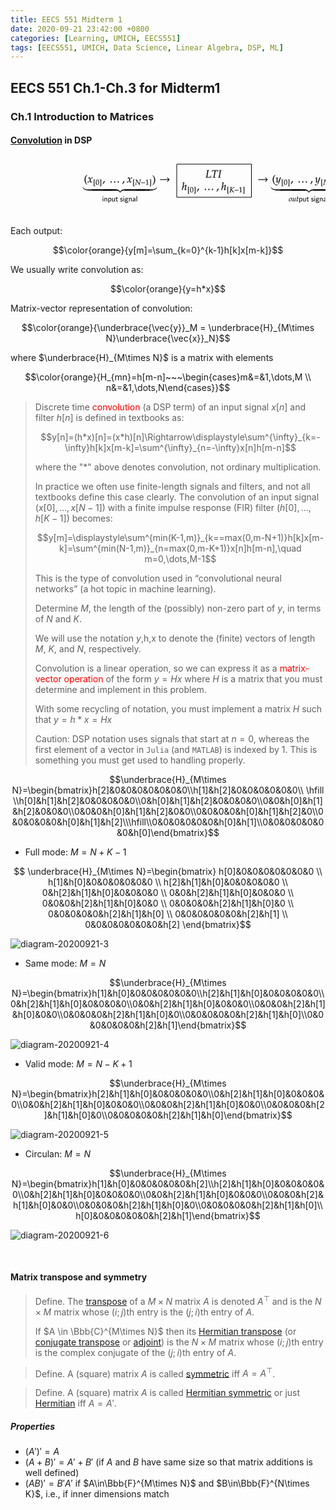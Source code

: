 ```yaml
---
title: EECS 551 Midterm 1
date: 2020-09-21 23:42:00 +0800
categories: [Learning, UMICH, EECS551]
tags: [EECS551, UMICH, Data Science, Linear Algebra, DSP, ML]
---
```

## EECS 551 Ch.1-Ch.3 for Midterm1

### Ch.1 Introduction to Matrices

#### [Convolution](http://en.wikipedia.org/wiki/Convolution) in DSP

<svg xmlns="http://www.w3.org/2000/svg" xmlns:xlink="http://www.w3.org/1999/xlink" width="662" height="95" style="width:662px;height:95.00000762939453px;background:0 0" fill="none">
    <svg xmlns="http://www.w3.org/2000/svg" class="role-diagram-draw-area">
        <g class="shapes-region" stroke="#000">
            <g class="composite-shape">
                <path class="real" d="M266 11h119.5v53H266z"/>
            </g>
        </g>
    </svg>
    <svg xmlns="http://www.w3.org/2000/svg" xmlns:xlink="http://www.w3.org/1999/xlink" width="660" height="93" style="width:660px;height:93.00000762939453px;background:0 0" font-family="Asana-Math,Asana">
        <path d="M120.022 35.902c0-4.42 1.65-6.222 2.635-7.378l-.323-.442c-.969.867-3.774 3.128-3.774 7.82 0 1.82.425 3.536 1.241 5.066.595 1.14 1.14 1.802 2.533 3.111l.323-.357c-.782-.969-2.635-3.043-2.635-7.82zM123.345 40.407c.255.136.527.204.731.204.561 0 1.224-.493 1.751-1.292l1.292-1.989.187 1.173c.221 1.445.612 2.108 1.224 2.108.374 0 .918-.289 1.462-.782l.833-.748-.153-.323c-.612.51-1.037.765-1.309.765-.255 0-.476-.17-.646-.51-.153-.323-.34-.952-.425-1.445l-.306-1.717.595-.833c.799-1.105 1.258-1.496 1.785-1.496.272 0 .476.136.561.391l.238-.068.255-1.445c-.204-.119-.357-.17-.51-.17-.68 0-1.36.612-2.414 2.176l-.629.935-.102-.816c-.204-1.683-.663-2.295-1.666-2.295-.442 0-.816.136-.969.357l-.986 1.411.289.17c.51-.578.85-.816 1.173-.816.561 0 .935.697 1.224 2.363l.187 1.054-.68 1.054c-.731 1.14-1.309 1.683-1.785 1.683-.255 0-.442-.068-.476-.153l-.187-.476-.34.051c0 .595-.136 1.037-.204 1.48z" stroke="#000" stroke-width=".136" fill="#000"/>
        <path d="M133.248 46.31l1.128-.011 1.2.012.072-.072v-.312l-.048-.06h-.456c-.324 0-.588-.072-.732-.192-.108-.108-.144-.276-.144-.672V36.71c0-.396.036-.576.144-.684.144-.12.408-.192.732-.192h.456l.048-.06v-.312l-.072-.072-1.128.036-1.2-.036c-.048.108-.06.24-.06.42 0 .312.048.756.048 1.356v7.464c0 .816-.024 1.152-.096 1.524zM139.339 35.835c-1.86 0-2.808 1.476-2.808 4.38 0 1.404.252 2.616.672 3.204.42.588 1.092.924 1.836.924 1.812 0 2.724-1.56 2.724-4.632 0-2.628-.78-3.876-2.424-3.876zm-.216.42c1.164 0 1.632 1.176 1.632 4.056 0 2.556-.456 3.612-1.56 3.612-1.164 0-1.656-1.212-1.656-4.14 0-2.532.444-3.528 1.584-3.528zM145.114 46.31l.108-.155c-.072-.372-.096-.708-.096-1.524v-7.464c0-.6.048-1.044.048-1.356 0-.18-.012-.312-.06-.42h-2.328l-.072.072v.312l.048.06h.456c.324 0 .588.072.732.192.108.108.144.288.144.684v8.292c0 .396-.036.564-.144.672-.144.12-.408.192-.732.192h-.456l-.048.06v.312l.072.072z" stroke="#000" stroke-width=".096" fill="#000"/>
        <path d="M150.651 38.333c-.459.153-.765.255-1.666.51-.119 1.292-.544 2.397-1.53 4.03l.238.186.697-.323c1.377-1.785 2.023-2.856 2.499-4.165zM166.693 38.452c-.51 0-.97.476-.97.986s.46.986.953.986c.544 0 1.02-.459 1.02-.986 0-.51-.476-.986-1.003-.986zm-5.661 0c-.51 0-.97.476-.97.986s.46.986.953.986c.544 0 1.02-.459 1.02-.986 0-.51-.476-.986-1.003-.986zm11.322 0c-.51 0-.97.476-.97.986s.46.986.953.986c.544 0 1.02-.459 1.02-.986 0-.51-.476-.986-1.003-.986zM182.07 38.333c-.458.153-.764.255-1.665.51-.12 1.292-.544 2.397-1.53 4.03l.238.186.697-.323c1.377-1.785 2.023-2.856 2.499-4.165zM186.39 40.407c.255.136.527.204.73.204.562 0 1.225-.493 1.752-1.292l1.292-1.989.187 1.173c.22 1.445.612 2.108 1.224 2.108.374 0 .918-.289 1.462-.782l.833-.748-.153-.323c-.612.51-1.037.765-1.31.765-.254 0-.475-.17-.645-.51-.153-.323-.34-.952-.425-1.445l-.306-1.717.595-.833c.799-1.105 1.258-1.496 1.785-1.496.272 0 .476.136.56.391l.239-.068.255-1.445c-.204-.119-.357-.17-.51-.17-.68 0-1.36.612-2.414 2.176l-.63.935-.101-.816c-.204-1.683-.663-2.295-1.666-2.295-.442 0-.816.136-.97.357l-.985 1.411.289.17c.51-.578.85-.816 1.173-.816.56 0 .935.697 1.224 2.363l.187 1.054-.68 1.054c-.731 1.14-1.31 1.683-1.785 1.683-.255 0-.442-.068-.476-.153l-.187-.476-.34.051c0 .595-.136 1.037-.204 1.48z" stroke="#000" stroke-width=".136" fill="#000"/>
        <g>
            <path d="M196.293 46.31l1.128-.011 1.2.012.072-.072v-.312l-.048-.06h-.456c-.324 0-.588-.072-.732-.192-.108-.108-.144-.276-.144-.672V36.71c0-.396.036-.576.144-.684.144-.12.408-.192.732-.192h.456l.048-.06v-.312l-.072-.072-1.128.036-1.2-.036c-.048.108-.06.24-.06.42 0 .312.048.756.048 1.356v7.464c0 .816-.024 1.152-.096 1.524zM206.212 42.867l-4.14-7.068h-1.944l-.06.336.42.024c.54.024.948.564.96.672l-1.116 6.048c-.144.744-.216.84-.648.888l-.372.036-.06.336 1.332-.036c.144 0 .156 0 1.32.036l.06-.336-.504-.036c-.48-.036-.588-.132-.588-.528 0-.096.012-.228.036-.36l.96-5.568 4.056 6.924h.6l1.128-6.636c.252-1.356.276-1.404.72-1.44l.444-.024.036-.324-2.556-.012-.06.336.564.024c.312.012.432.096.432.288 0 .084-.996 6.264-1.02 6.42zm9-1.68v-.672h-6.048v.672zm5.616 2.952v-.36l-.624-.036c-.66-.036-.78-.168-.78-.792v-7.248l-2.892 1.224.084.6 1.8-.792v6.216c0 .624-.132.756-.78.792l-.672.036v.36c1.848-.036 1.848-.036 1.98-.036.372 0 1.692.036 1.884.036zM224.748 46.31l.108-.155c-.072-.372-.096-.708-.096-1.524v-7.464c0-.6.048-1.044.048-1.356 0-.18-.012-.312-.06-.42h-2.328l-.072.072v.312l.048.06h.456c.324 0 .588.072.732.192.108.108.144.288.144.684v8.292c0 .396-.036.564-.144.672-.144.12-.408.192-.732.192h-.456l-.048.06v.312l.072.072z" stroke="#000" stroke-width=".096" fill="#000"/>
        </g>
        <g>
            <path d="M227.684 28.654l-.323.442c.935 1.088 2.635 2.958 2.635 7.378 0 4.692-1.768 6.749-2.635 7.82l.323.357c.901-.85 3.774-3.264 3.774-8.16 0-4.71-2.805-6.97-3.774-7.837z" stroke="#000" stroke-width=".136" fill="#000"/>
        </g>
        <g>
            <path d="M148.514 62.38h-1.068v1.068h1.068zm-.084 2.832h-.9v5.328h.9zm6.192 1.752c0-.792-.18-1.884-1.644-1.884-1.08 0-1.668.816-1.74.912v-.852h-.864v5.4h.936V67.6c0-.792.3-1.788 1.212-1.788 1.152 0 1.164.852 1.164 1.236v3.492h.936zm2.88 3.024c.372.348.9.684 1.62.684 1.164 0 2.22-1.176 2.22-2.808 0-1.44-.756-2.784-1.908-2.784-.72 0-1.416.252-1.968.72v-.588h-.9v7.656h.936zm0-3.444c.288-.42.756-.696 1.272-.696.912 0 1.632.912 1.632 2.016 0 1.236-.852 2.076-1.752 2.076-.468 0-.792-.24-1.032-.564-.12-.18-.12-.204-.12-.42zm9.48-1.332h-.936v3.48c0 .9-.672 1.32-1.44 1.32-.852 0-.936-.312-.936-.828v-3.972h-.936v4.02c0 .864.276 1.44 1.272 1.44.636 0 1.488-.192 2.076-.708v.576h.9zm3.06.696h1.692v-.696h-1.692v-1.524h-.828v1.524h-1.044v.696h1.008v3.204c0 .72.168 1.56.996 1.56.84 0 1.452-.3 1.752-.456l-.192-.708a1.736 1.736 0 01-1.08.396c-.444 0-.612-.36-.612-.996zm9.528 3.096c0-.66-.444-1.068-.468-1.104-.468-.42-.792-.492-1.392-.6-.66-.132-1.212-.252-1.212-.84 0-.744.864-.744 1.02-.744.384 0 1.02.048 1.704.456l.144-.78a3.798 3.798 0 00-1.728-.384c-.3 0-1.992 0-1.992 1.572 0 .588.348.972.648 1.2.372.264.636.312 1.296.444.432.084 1.128.228 1.128.864 0 .828-.948.828-1.128.828a3.316 3.316 0 01-1.86-.588l-.144.816c.384.192 1.044.528 2.016.528 1.656 0 1.968-1.032 1.968-1.668zm2.22-6.624h-1.068v1.068h1.068zm-.084 2.832h-.9v5.328h.9zm5.196.636c.264 0 .6-.048.888-.048.216 0 .684.036.708.036l-.132-.756a4.93 4.93 0 00-1.896.384 1.847 1.847 0 00-1.14-.384c-1.032 0-1.908.864-1.908 1.956 0 .444.156.876.396 1.188-.348.492-.348.96-.348 1.02 0 .312.108.66.312.912-.624.372-.768.924-.768 1.236 0 .9 1.188 1.62 2.652 1.62 1.476 0 2.664-.708 2.664-1.632 0-1.668-2.004-1.668-2.472-1.668h-1.056c-.156 0-.696 0-.696-.636 0-.132.048-.324.132-.432.252.18.648.348 1.092.348 1.08 0 1.92-.888 1.92-1.956a2.1 2.1 0 00-.396-1.2zm-1.572 2.46c-.444 0-1.068-.276-1.068-1.272s.624-1.272 1.068-1.272c.516 0 1.08.336 1.08 1.272 0 .936-.564 1.272-1.08 1.272zm.54 2.268c.264 0 1.62 0 1.62.828 0 .528-.828.924-1.812.924-.972 0-1.824-.372-1.824-.936 0-.036 0-.816.936-.816zm8.016-3.612c0-.792-.18-1.884-1.644-1.884-1.08 0-1.668.816-1.74.912v-.852h-.864v5.4h.936V67.6c0-.792.3-1.788 1.212-1.788 1.152 0 1.164.852 1.164 1.236v3.492h.936zm5.748.108c0-1.224-.876-2.064-1.98-2.064-.78 0-1.32.192-1.884.516l.072.792c.624-.444 1.224-.6 1.812-.6.564 0 1.044.48 1.044 1.368v.516c-1.8.024-3.324.528-3.324 1.584 0 .516.324 1.488 1.368 1.488.168 0 1.296-.024 1.992-.564v.432h.9zm-.936 1.884c0 .228 0 .528-.408.756-.348.216-.804.228-.936.228-.576 0-1.116-.276-1.116-.78 0-.84 1.944-.924 2.46-.948zm3.768-6.744h-.9v8.328h.9z" stroke="#000" stroke-width=".096" fill="#000"/>
        </g>
        <svg xmlns="http://www.w3.org/2000/svg" x="115.004" y="46.388" height="12.152" width="13.089">
            <defs>
                <clipPath id="a">
                    <path d="M-.5-.5h13.589v12.652H-.5z"/>
                </clipPath>
            </defs>
            <g clip-path="url(#a)">
                <svg xmlns="http://www.w3.org/2000/svg" height="12.152" width="13.089">
                    <defs>
                        <clipPath id="b">
                            <path d="M-.5-.5h13.589v12.652H-.5z"/>
                        </clipPath>
                    </defs>
                    <g clip-path="url(#b)">
                        <path d="M.505 1.533c.15 0 .374.337.505.524 2.188 2.955 7.068 3.086 10.696 3.086h2.113v1.776h-.99c-6.733 0-10.454-1.365-12.23-4.694C.56 2.15.41 1.833.41 1.665c0-.076.038-.132.094-.132z" stroke="#000" stroke-width=".1496" fill="#000"/>
                    </g>
                </svg>
            </g>
        </svg>
        <svg xmlns="http://www.w3.org/2000/svg" x="128.094" y="46.388" height="12.152" width="41.304">
            <defs>
                <clipPath id="c">
                    <path d="M-.5-.5h41.804v12.652H-.5z"/>
                </clipPath>
            </defs>
            <g clip-path="url(#c)">
                <svg xmlns="http://www.w3.org/2000/svg" height="22.286" width="74.821">
                    <defs>
                        <clipPath id="d">
                            <path d="M-.5-.5h75.321v22.786H-.5z"/>
                        </clipPath>
                    </defs>
                    <g clip-path="url(#d)">
                        <path d="M-16.4 5.143h51.5v1.776h-51.5z" stroke="#000" stroke-width=".1496" fill="#000"/>
                    </g>
                </svg>
                <svg xmlns="http://www.w3.org/2000/svg" height="22.286" width="74.821">
                    <defs>
                        <clipPath id="e">
                            <path d="M-.5-.5h75.321v22.786H-.5z"/>
                        </clipPath>
                    </defs>
                    <g clip-path="url(#e)">
                        <path d="M2.305 5.143h51.5v1.776h-51.5z" stroke="#000" stroke-width=".1496" fill="#000"/>
                    </g>
                </svg>
                <svg xmlns="http://www.w3.org/2000/svg" height="22.286" width="74.821">
                    <defs>
                        <clipPath id="f">
                            <path d="M-.5-.5h75.321v22.786H-.5z"/>
                        </clipPath>
                    </defs>
                    <g clip-path="url(#f)">
                        <path d="M21.01 5.143h51.5v1.776h-51.5z" stroke="#000" stroke-width=".1496" fill="#000"/>
                    </g>
                </svg>
                <svg xmlns="http://www.w3.org/2000/svg" height="22.286" width="74.821">
                    <defs>
                        <clipPath id="g">
                            <path d="M-.5-.5h75.321v22.786H-.5z"/>
                        </clipPath>
                    </defs>
                    <g clip-path="url(#g)">
                        <path d="M39.716 5.143h51.5v1.776h-51.5z" stroke="#000" stroke-width=".1496" fill="#000"/>
                    </g>
                </svg>
            </g>
        </svg>
        <svg xmlns="http://www.w3.org/2000/svg" x="169.397" y="46.388" height="12.152" width="11.214">
            <defs>
                <clipPath id="h">
                    <path d="M-.5-.5h11.714v12.652H-.5z"/>
                </clipPath>
            </defs>
            <g clip-path="url(#h)">
                <svg xmlns="http://www.w3.org/2000/svg" height="12.152" width="11.214">
                    <defs>
                        <clipPath id="i">
                            <path d="M-.5-.5h11.714v12.652H-.5z"/>
                        </clipPath>
                    </defs>
                    <g clip-path="url(#i)">
                        <path d="M-1.01 5.143h.973c1.757 0 4.768.654 6.096 3.814 1.365-3.16 4.357-3.815 6.096-3.815h.991V6.92h-.991c-4.88 0-6.115 3.572-6.115 3.59h-.037c0-.018-1.141-3.59-6.04-3.59h-.973z" stroke="#000" stroke-width=".1496" fill="#000"/>
                    </g>
                </svg>
            </g>
        </svg>
        <svg xmlns="http://www.w3.org/2000/svg" x="180.612" y="46.388" height="12.152" width="41.304">
            <defs>
                <clipPath id="j">
                    <path d="M-.5-.5h41.804v12.652H-.5z"/>
                </clipPath>
            </defs>
            <g clip-path="url(#j)">
                <svg xmlns="http://www.w3.org/2000/svg" height="22.286" width="74.821">
                    <defs>
                        <clipPath id="k">
                            <path d="M-.5-.5h75.321v22.786H-.5z"/>
                        </clipPath>
                    </defs>
                    <g clip-path="url(#k)">
                        <path d="M-16.4 5.143h51.5v1.776h-51.5z" stroke="#000" stroke-width=".1496" fill="#000"/>
                    </g>
                </svg>
                <svg xmlns="http://www.w3.org/2000/svg" height="22.286" width="74.821">
                    <defs>
                        <clipPath id="l">
                            <path d="M-.5-.5h75.321v22.786H-.5z"/>
                        </clipPath>
                    </defs>
                    <g clip-path="url(#l)">
                        <path d="M2.305 5.143h51.5v1.776h-51.5z" stroke="#000" stroke-width=".1496" fill="#000"/>
                    </g>
                </svg>
                <svg xmlns="http://www.w3.org/2000/svg" height="22.286" width="74.821">
                    <defs>
                        <clipPath id="m">
                            <path d="M-.5-.5h75.321v22.786H-.5z"/>
                        </clipPath>
                    </defs>
                    <g clip-path="url(#m)">
                        <path d="M21.01 5.143h51.5v1.776h-51.5z" stroke="#000" stroke-width=".1496" fill="#000"/>
                    </g>
                </svg>
                <svg xmlns="http://www.w3.org/2000/svg" height="22.286" width="74.821">
                    <defs>
                        <clipPath id="n">
                            <path d="M-.5-.5h75.321v22.786H-.5z"/>
                        </clipPath>
                    </defs>
                    <g clip-path="url(#n)">
                        <path d="M39.716 5.143h51.5v1.776h-51.5z" stroke="#000" stroke-width=".1496" fill="#000"/>
                    </g>
                </svg>
            </g>
        </svg>
        <svg xmlns="http://www.w3.org/2000/svg" x="221.915" y="46.388" height="12.152" width="13.089">
            <defs>
                <clipPath id="o">
                    <path d="M-.5-.5h13.589v12.652H-.5z"/>
                </clipPath>
            </defs>
            <g clip-path="url(#o)">
                <svg xmlns="http://www.w3.org/2000/svg" height="12.152" width="13.089">
                    <defs>
                        <clipPath id="p">
                            <path d="M-.5-.5h13.589v12.652H-.5z"/>
                        </clipPath>
                    </defs>
                    <g clip-path="url(#p)">
                        <path d="M12.753 1.533c.056 0 .094.057.094.131 0 .169-.15.487-.206.561C10.883 5.554 7.162 6.92.431 6.92h-.992V5.143h2.113c3.61 0 8.49-.131 10.678-3.086.13-.187.355-.524.523-.524z" stroke="#000" stroke-width=".1496" fill="#000"/>
                    </g>
                </svg>
            </g>
        </svg>
        <g>
            <path d="M254.54 35.8l-3.503-3.638-.544.578 2.125 2.584h-13.107v1.003h13.107l-2.125 2.584.544.578z" stroke="#000" stroke-width=".136" fill="#000"/>
        </g>
        <g>
            <path d="M318.03 21.14l.051-.475-1.938.05c-.272 0-.578 0-1.309-.016l-1.088-.034-.051.476.799.034c.408.017.595.153.595.459l-1.615 9.86c-.068.306-.272.425-1.02.544l-.085.442.697-.017a89.415 89.415 0 011.921-.034l5.049.017.561-.017c-.017-.425.17-1.751.391-2.805h-.527l-.289 1.054c-.153.544-.306.833-.459.918-.221.085-1.309.17-2.448.17-.833 0-1.292-.017-2.414-.12.051-.305 1.598-9.502 1.598-9.638.119-.646.238-.765.867-.816zm10.132.307h1.241c1.326 0 1.938.085 1.989.289.051.136.085.459.068.629l-.068 1.088h.476l.459-2.788-1.547.017c-1.496.017-2.652.034-3.247.034-.629 0-1.717-.017-3.179-.034l-1.615-.017-.306 2.788h.493l.255-1.02c.085-.374.204-.646.306-.765.102-.12.748-.221 1.377-.221h1.904l-1.462 8.857c-.272 1.547-.306 1.598-.986 1.649l-.867.05-.068.477.969-.017c.68-.017 1.173-.034 1.445-.034.323 0 .85.017 1.513.034l.748.017.051-.476-1.003-.051c-.442-.017-.612-.153-.612-.51 0-.153.017-.272.068-.595zm5.491-.306l.799.034c.408.017.595.153.595.442 0 .119-.102 1.02-.153 1.309l-1.224 7.378c-.255 1.513-.306 1.598-.986 1.649l-.612.05-.051.477h.544l1.598-.051 1.598.05h.544l.051-.475-.884-.051c-.442-.034-.612-.153-.612-.493 0-.102.017-.29.034-.357l1.513-9.095c.119-.663.204-.748.867-.816l.595-.051.051-.476-1.802.05c-.289 0-.595 0-1.326-.016l-1.088-.034zM278.012 40.155l-.204-.187c-.765.374-1.462.612-2.72.714l-.068.357h.816c.306 0 .578.05.578.39 0 .103 0 .256-.034.426l-.714 3.978c-.34 1.972-1.054 5.236-1.496 6.562l.119.187 1.173-.272c.136-.97.374-2.67 1.054-3.893.765-1.377 2.516-3.026 3.23-3.026.187 0 .374.119.374.357 0 .306-.085.867-.255 1.53l-.867 3.332c-.102.374-.221.884-.221 1.292 0 .425.17.68.527.68.544 0 1.7-.85 2.703-1.598l-.17-.306-.442.289c-.391.255-.833.51-1.037.51-.119 0-.221-.153-.221-.34 0-.204.051-.425.119-.68l1.088-4.352c.102-.442.187-.867.187-1.275 0-.29-.102-.595-.544-.595-.595 0-1.904.765-3.06 1.836-.561.527-1.003 1.122-1.479 1.717l-.068-.034z" stroke="#000" stroke-width=".136" fill="#000"/>
            <path d="M284.056 58.315l1.128-.012 1.2.012.072-.072v-.312l-.048-.06h-.456c-.324 0-.588-.072-.732-.192-.108-.108-.144-.276-.144-.672v-8.292c0-.396.036-.576.144-.684.144-.12.408-.192.732-.192h.456l.048-.06v-.312l-.072-.072-1.128.036-1.2-.036c-.048.108-.06.24-.06.42 0 .312.048.756.048 1.356v7.464c0 .816-.024 1.152-.096 1.524zM290.147 47.84c-1.86 0-2.808 1.475-2.808 4.38 0 1.403.252 2.615.672 3.203.42.588 1.092.924 1.836.924 1.812 0 2.724-1.56 2.724-4.632 0-2.628-.78-3.876-2.424-3.876zm-.216.42c1.164 0 1.632 1.175 1.632 4.055 0 2.556-.456 3.612-1.56 3.612-1.164 0-1.656-1.212-1.656-4.14 0-2.532.444-3.528 1.584-3.528zM295.922 58.315l.108-.156c-.072-.372-.096-.708-.096-1.524v-7.464c0-.6.048-1.044.048-1.356 0-.18-.012-.312-.06-.42h-2.328l-.072.072v.312l.048.06h.456c.324 0 .588.072.732.192.108.108.144.288.144.684v8.292c0 .396-.036.564-.144.672-.144.12-.408.192-.732.192h-.456l-.048.06v.312l.072.072z" stroke="#000" stroke-width=".096" fill="#000"/>
            <path d="M301.46 50.338c-.46.153-.766.255-1.667.51-.119 1.292-.544 2.397-1.53 4.029l.238.187.697-.323c1.377-1.785 2.023-2.856 2.5-4.165zM317.5 50.457c-.51 0-.968.476-.968.986s.459.986.952.986c.544 0 1.02-.46 1.02-.986 0-.51-.476-.986-1.003-.986zm-5.66 0c-.51 0-.97.476-.97.986s.46.986.953.986c.544 0 1.02-.46 1.02-.986 0-.51-.476-.986-1.003-.986zm11.322 0c-.51 0-.97.476-.97.986s.46.986.953.986c.544 0 1.02-.46 1.02-.986 0-.51-.476-.986-1.003-.986zM332.879 50.338c-.46.153-.765.255-1.666.51-.12 1.292-.544 2.397-1.53 4.029l.238.187.697-.323c1.377-1.785 2.023-2.856 2.499-4.165z" stroke="#000" stroke-width=".136" fill="#000"/>
            <g>
                <path d="M341.057 40.155l-.204-.187c-.765.374-1.462.612-2.72.714l-.068.357h.816c.306 0 .578.05.578.39 0 .103 0 .256-.034.426l-.714 3.978c-.34 1.972-1.054 5.236-1.496 6.562l.119.187 1.173-.272c.136-.97.374-2.67 1.054-3.893.765-1.377 2.516-3.026 3.23-3.026.187 0 .374.119.374.357 0 .306-.085.867-.255 1.53l-.867 3.332c-.102.374-.221.884-.221 1.292 0 .425.17.68.527.68.544 0 1.7-.85 2.703-1.598l-.17-.306-.442.289c-.391.255-.833.51-1.037.51-.12 0-.221-.153-.221-.34 0-.204.05-.425.119-.68l1.088-4.352c.102-.442.187-.867.187-1.275 0-.29-.102-.595-.544-.595-.595 0-1.904.765-3.06 1.836-.561.527-1.003 1.122-1.48 1.717l-.067-.034z" stroke="#000" stroke-width=".136" fill="#000"/>
            </g>
            <g>
                <path d="M347.1 58.315l1.129-.012 1.2.012.072-.072v-.312l-.048-.06h-.456c-.324 0-.588-.072-.732-.192-.108-.108-.144-.276-.144-.672v-8.292c0-.396.036-.576.144-.684.144-.12.408-.192.732-.192h.456l.048-.06v-.312l-.072-.072-1.128.036-1.2-.036c-.048.108-.06.24-.06.42 0 .312.048.756.048 1.356v7.464c0 .816-.024 1.152-.096 1.524zM354.488 48.14l.036-.337h-.288l-1.08.036c-.192 0-.408 0-.924-.012l-.768-.024-.036.336.564.024c.288.012.42.108.42.324 0 .168-.036.516-.108.912l-.876 5.208c-.204 1.104-.216 1.116-.696 1.164l-.492.036-.048.336.504-.012c.576-.012.852-.024 1.08-.024l1.164.036h.312l.036-.336-.588-.036c-.324-.024-.432-.108-.432-.348 0-.072.012-.204.024-.252l.516-3.144c1.8 2.052 2.076 2.4 3.336 4.116l.828-.036c.432.012.504.024.816.036v-.36h-.24c-.276 0-.516-.144-.768-.456l-2.952-3.624 3.504-3.276c.192-.18.444-.3.648-.3h.252v-.324l-.276.012c-.252.012-.444.024-.54.024-.12 0-.312-.012-.564-.024l-.24-.012v.348c0 .096-.12.252-.456.588-.528.54-2.556 2.532-3.324 3.132l.54-3.12c.084-.456.168-.54.612-.576zm10.2 5.051v-.672h-6.048v.672zm5.616 2.952v-.36l-.624-.036c-.66-.036-.78-.168-.78-.792v-7.248l-2.892 1.224.084.6 1.8-.792v6.216c0 .624-.132.756-.78.792l-.672.036v.36c1.848-.036 1.848-.036 1.98-.036.372 0 1.692.036 1.884.036zM374.217 58.315l.108-.156c-.072-.372-.096-.708-.096-1.524v-7.464c0-.6.048-1.044.048-1.356 0-.18-.012-.312-.06-.42h-2.328l-.072.072v.312l.048.06h.456c.324 0 .588.072.732.192.108.108.144.288.144.684v8.292c0 .396-.036.564-.144.672-.144.12-.408.192-.732.192h-.456l-.048.06v.312l.072.072z" stroke="#000" stroke-width=".096" fill="#000"/>
            </g>
        </g>
        <g>
            <path d="M411.521 35.8l-3.502-3.638-.544.578 2.125 2.584h-13.107v1.003H409.6l-2.125 2.584.544.578zM421.031 35.902c0-4.42 1.65-6.222 2.635-7.378l-.323-.442c-.969.867-3.774 3.128-3.774 7.82 0 1.82.425 3.536 1.241 5.066.595 1.14 1.14 1.802 2.533 3.111l.323-.357c-.782-.969-2.635-3.043-2.635-7.82zM424.082 43.484c-.017.12-.017.221-.017.306 0 .731.629 1.326 1.394 1.326 1.802 0 3.672-2.108 4.675-5.253l2.397-7.48-.187-.153c-.493.187-.884.29-1.258.323l-.595 2.244c-.204.8-.8 2.04-1.36 2.873-.595.867-1.428 1.615-1.802 1.615-.204 0-.357-.39-.34-.816l.272-3.519c.034-.527.068-1.173.068-1.649 0-.765-.12-1.07-.408-1.07-.221 0-.46.118-1.275.68l-1.394.951.187.306.85-.51c.085-.05.272-.204.425-.204.238 0 .374.323.374.884 0 .017 0 .12-.017.255l-.29 4.131-.016.68c0 .714.306 1.207.73 1.207.63 0 2.058-1.445 3.333-3.366l-.833 2.907c-.867 3.01-1.717 4.25-2.907 4.25a1.038 1.038 0 01-1.054-1.054c0-.085.017-.22.034-.374l-.17-.068z" stroke="#000" stroke-width=".136" fill="#000"/>
            <path d="M434.257 46.31l1.128-.011 1.2.012.072-.072v-.312l-.048-.06h-.456c-.324 0-.588-.072-.732-.192-.108-.108-.144-.276-.144-.672V36.71c0-.396.036-.576.144-.684.144-.12.408-.192.732-.192h.456l.048-.06v-.312l-.072-.072-1.128.036-1.2-.036c-.048.108-.06.24-.06.42 0 .312.048.756.048 1.356v7.464c0 .816-.024 1.152-.096 1.524zM440.348 35.835c-1.86 0-2.808 1.476-2.808 4.38 0 1.404.252 2.616.672 3.204.42.588 1.092.924 1.836.924 1.812 0 2.724-1.56 2.724-4.632 0-2.628-.78-3.876-2.424-3.876zm-.216.42c1.164 0 1.632 1.176 1.632 4.056 0 2.556-.456 3.612-1.56 3.612-1.164 0-1.656-1.212-1.656-4.14 0-2.532.444-3.528 1.584-3.528zM446.123 46.31l.108-.155c-.072-.372-.096-.708-.096-1.524v-7.464c0-.6.048-1.044.048-1.356 0-.18-.012-.312-.06-.42h-2.328l-.072.072v.312l.048.06h.456c.324 0 .588.072.732.192.108.108.144.288.144.684v8.292c0 .396-.036.564-.144.672-.144.12-.408.192-.732.192h-.456l-.048.06v.312l.072.072z" stroke="#000" stroke-width=".096" fill="#000"/>
            <path d="M451.66 38.333c-.459.153-.765.255-1.666.51-.119 1.292-.544 2.397-1.53 4.03l.238.186.697-.323c1.377-1.785 2.023-2.856 2.499-4.165zM467.702 38.452c-.51 0-.97.476-.97.986s.46.986.953.986c.544 0 1.02-.459 1.02-.986 0-.51-.476-.986-1.003-.986zm-5.661 0c-.51 0-.97.476-.97.986s.46.986.953.986c.544 0 1.02-.459 1.02-.986 0-.51-.476-.986-1.003-.986zm11.322 0c-.51 0-.97.476-.97.986s.46.986.953.986c.544 0 1.02-.459 1.02-.986 0-.51-.476-.986-1.003-.986zM483.08 38.333c-.46.153-.765.255-1.666.51-.12 1.292-.544 2.397-1.53 4.03l.238.186.697-.323c1.377-1.785 2.023-2.856 2.499-4.165zM487.127 43.484c-.017.12-.017.221-.017.306 0 .731.629 1.326 1.394 1.326 1.802 0 3.672-2.108 4.675-5.253l2.397-7.48-.187-.153c-.493.187-.884.29-1.258.323l-.595 2.244c-.204.8-.8 2.04-1.36 2.873-.595.867-1.428 1.615-1.802 1.615-.204 0-.357-.39-.34-.816l.272-3.519c.034-.527.068-1.173.068-1.649 0-.765-.12-1.07-.408-1.07-.221 0-.46.118-1.275.68l-1.394.951.187.306.85-.51c.085-.05.272-.204.425-.204.238 0 .374.323.374.884 0 .017 0 .12-.017.255l-.29 4.131-.016.68c0 .714.306 1.207.73 1.207.63 0 2.058-1.445 3.333-3.366l-.833 2.907c-.867 3.01-1.717 4.25-2.907 4.25a1.038 1.038 0 01-1.054-1.054c0-.085.017-.22.034-.374l-.17-.068z" stroke="#000" stroke-width=".136" fill="#000"/>
            <g>
                <path d="M497.302 46.31l1.128-.011 1.2.012.072-.072v-.312l-.048-.06h-.456c-.324 0-.588-.072-.732-.192-.108-.108-.144-.276-.144-.672V36.71c0-.396.036-.576.144-.684.144-.12.408-.192.732-.192h.456l.048-.06v-.312l-.072-.072-1.128.036-1.2-.036c-.048.108-.06.24-.06.42 0 .312.048.756.048 1.356v7.464c0 .816-.024 1.152-.096 1.524zM511.48 36.135l.157-.372c-.336-.048-2.1-.072-2.124.036l-1.02 1.872-2.952 5.064-1.8-6.936c-.276.072-1.752.024-2.004 0l-.036.336.312.024c.624.048.84.168.84.48 0 .072-1.752 6.264-1.776 6.348-.192.624-.372.78-1.032.84l-.036.312.468-.012c.408-.012.708-.024.876-.024.168 0 .48.012.9.024l.42.012.036-.336-.456-.036c-.384-.024-.588-.144-.588-.324 0-.12.024-.276.084-.492l1.488-5.568 1.788 6.936h.276l.684-1.248 2.868-4.968.624-1.044-.444 6.24c-.048.336-.192.42-.804.468l-.372.036-.036.336.564-.012c.504-.012.864-.024 1.044-.024.192 0 .552.012 1.044.024l.552.012.036-.336-.444-.036c-.432-.036-.648-.168-.648-.42l.012-.444.492-6.372c.024-.228.204-.348.552-.372zm6.853 5.052v-.672h-6.048v.672zm5.616 2.952v-.36l-.624-.036c-.66-.036-.78-.168-.78-.792v-7.248l-2.892 1.224.084.6 1.8-.792v6.216c0 .624-.132.756-.78.792l-.672.036v.36c1.848-.036 1.848-.036 1.98-.036.372 0 1.692.036 1.884.036zM527.864 46.31l.108-.155c-.072-.372-.096-.708-.096-1.524v-7.464c0-.6.048-1.044.048-1.356 0-.18-.012-.312-.06-.42h-2.328l-.072.072v.312l.048.06h.456c.324 0 .588.072.732.192.108.108.144.288.144.684v8.292c0 .396-.036.564-.144.672-.144.12-.408.192-.732.192h-.456l-.048.06v.312l.072.072z" stroke="#000" stroke-width=".096" fill="#000"/>
            </g>
            <g>
                <path d="M530.8 28.654l-.323.442c.935 1.088 2.635 2.958 2.635 7.378 0 4.692-1.768 6.749-2.635 7.82l.323.357c.901-.85 3.774-3.264 3.774-8.16 0-4.71-2.805-6.97-3.774-7.837z" stroke="#000" stroke-width=".136" fill="#000"/>
            </g>
            <g>
                <path d="M445.36 68.716c0 1.272.54 1.956 1.536 1.956.66 0 1.38-.312 1.92-.816.744-.708 1.272-2.076 1.272-3.288 0-1.128-.6-1.812-1.596-1.812-1.248 0-3.132 1.2-3.132 3.96zm2.688-3.504c.732 0 1.128.54 1.128 1.548 0 1.152-.372 2.424-.9 3.06a1.152 1.152 0 01-.9.396c-.696 0-1.104-.54-1.104-1.488 0-1.356.468-2.832 1.056-3.312.156-.132.432-.204.72-.204zm8.328-.348l-.084-.108-.816.204-.12.612c-.18.936-.48 1.752-.852 2.316-.708 1.092-1.644 1.944-2.124 1.944-.096 0-.156-.108-.156-.312 0-.168.024-.324.084-.624l.684-3.252c.036-.192.06-.36.06-.516 0-.228-.108-.372-.276-.372-.24 0-.696.252-1.584.888l-.336.24.084.24.384-.252c.336-.216.468-.276.576-.276.108 0 .204.108.204.24 0 .048-.012.168-.024.216l-.756 3.564a3.667 3.667 0 00-.048.564c0 .276.18.492.42.492.756 0 2.208-1.344 3.216-3l-.444 1.704a3.272 3.272 0 00-.132.792c0 .3.132.48.36.48.312 0 .744-.252 1.92-1.128l-.12-.216-.312.204c-.288.192-.6.324-.732.324-.096 0-.156-.084-.156-.204 0-.432.9-4.08 1.08-4.764zm2.256.996l-.672 3.396c-.012.096-.156.552-.156.912 0 .3.132.48.36.48.42 0 .84-.24 1.776-.996l.372-.3-.12-.216-.54.372c-.348.24-.588.36-.72.36-.108 0-.168-.096-.168-.24 0-.312.168-1.284.516-3.024l.156-.744h1.284l.132-.6c-.456.048-.864.072-1.32.072.192-1.128.324-1.716.54-2.364l-.132-.18c-.24.144-.564.288-.936.432l-.3 2.04c-.528.252-.84.384-1.056.444l-.024.156zM463.04 69.988c.373.348.9.684 1.62.684 1.165 0 2.22-1.176 2.22-2.808 0-1.44-.755-2.784-1.907-2.784-.72 0-1.416.252-1.968.72v-.588h-.9v7.656h.936zm0-3.444c.289-.42.757-.696 1.273-.696.912 0 1.632.912 1.632 2.016 0 1.236-.852 2.076-1.752 2.076-.468 0-.792-.24-1.032-.564-.12-.18-.12-.204-.12-.42zm9.48-1.332h-.935v3.48c0 .9-.672 1.32-1.44 1.32-.852 0-.936-.312-.936-.828v-3.972h-.936v4.02c0 .864.276 1.44 1.272 1.44.636 0 1.488-.192 2.076-.708v.576h.9zm3.06.696h1.693v-.696h-1.692v-1.524h-.828v1.524h-1.044v.696h1.008v3.204c0 .72.168 1.56.996 1.56.84 0 1.452-.3 1.752-.456l-.192-.708a1.736 1.736 0 01-1.08.396c-.444 0-.612-.36-.612-.996zm9.529 3.096c0-.66-.444-1.068-.468-1.104-.468-.42-.792-.492-1.392-.6-.66-.132-1.212-.252-1.212-.84 0-.744.864-.744 1.02-.744.384 0 1.02.048 1.704.456l.144-.78a3.798 3.798 0 00-1.728-.384c-.3 0-1.992 0-1.992 1.572 0 .588.348.972.648 1.2.372.264.636.312 1.296.444.432.084 1.128.228 1.128.864 0 .828-.948.828-1.128.828a3.316 3.316 0 01-1.86-.588l-.144.816c.384.192 1.044.528 2.016.528 1.656 0 1.968-1.032 1.968-1.668zm2.22-6.624h-1.068v1.068h1.068zm-.084 2.832h-.9v5.328h.9zm5.196.636c.264 0 .6-.048.888-.048.216 0 .684.036.708.036l-.132-.756a4.93 4.93 0 00-1.896.384 1.847 1.847 0 00-1.14-.384c-1.032 0-1.908.864-1.908 1.956 0 .444.156.876.396 1.188-.348.492-.348.96-.348 1.02 0 .312.108.66.312.912-.624.372-.768.924-.768 1.236 0 .9 1.188 1.62 2.652 1.62 1.476 0 2.664-.708 2.664-1.632 0-1.668-2.004-1.668-2.472-1.668h-1.056c-.156 0-.696 0-.696-.636 0-.132.048-.324.132-.432.252.18.648.348 1.092.348 1.08 0 1.92-.888 1.92-1.956a2.1 2.1 0 00-.396-1.2zm-1.572 2.46c-.444 0-1.068-.276-1.068-1.272s.624-1.272 1.068-1.272c.516 0 1.08.336 1.08 1.272 0 .936-.564 1.272-1.08 1.272zm.54 2.268c.264 0 1.62 0 1.62.828 0 .528-.828.924-1.812.924-.972 0-1.824-.372-1.824-.936 0-.036 0-.816.936-.816zm8.016-3.612c0-.792-.18-1.884-1.644-1.884-1.08 0-1.668.816-1.74.912v-.852h-.864v5.4h.936V67.6c0-.792.3-1.788 1.212-1.788 1.152 0 1.164.852 1.164 1.236v3.492h.936zm5.748.108c0-1.224-.876-2.064-1.98-2.064-.78 0-1.32.192-1.884.516l.072.792c.624-.444 1.224-.6 1.812-.6.564 0 1.044.48 1.044 1.368v.516c-1.8.024-3.324.528-3.324 1.584 0 .516.324 1.488 1.368 1.488.168 0 1.296-.024 1.992-.564v.432h.9zm-.936 1.884c0 .228 0 .528-.408.756-.348.216-.804.228-.936.228-.576 0-1.116-.276-1.116-.78 0-.84 1.944-.924 2.46-.948zm3.768-6.744h-.9v8.328h.9z" stroke="#000" stroke-width=".096" fill="#000"/>
            </g>
            <svg xmlns="http://www.w3.org/2000/svg" x="416.067" y="46.388" height="12.152" width="13.089">
                <defs>
                    <clipPath id="q">
                        <path d="M-.5-.5h13.589v12.652H-.5z"/>
                    </clipPath>
                </defs>
                <g clip-path="url(#q)">
                    <svg xmlns="http://www.w3.org/2000/svg" height="12.152" width="13.089">
                        <defs>
                            <clipPath id="r">
                                <path d="M-.5-.5h13.589v12.652H-.5z"/>
                            </clipPath>
                        </defs>
                        <g clip-path="url(#r)">
                            <path d="M.505 1.533c.15 0 .374.337.505.524 2.188 2.955 7.068 3.086 10.696 3.086h2.113v1.776h-.99c-6.733 0-10.454-1.365-12.23-4.694C.56 2.15.41 1.833.41 1.665c0-.076.038-.132.094-.132z" stroke="#000" stroke-width=".1496" fill="#000"/>
                        </g>
                    </svg>
                </g>
            </svg>
            <svg xmlns="http://www.w3.org/2000/svg" x="429.156" y="46.388" height="12.152" width="42.304">
                <defs>
                    <clipPath id="s">
                        <path d="M-.5-.5h42.804v12.652H-.5z"/>
                    </clipPath>
                </defs>
                <g clip-path="url(#s)">
                    <svg xmlns="http://www.w3.org/2000/svg" height="22.286" width="74.821">
                        <defs>
                            <clipPath id="t">
                                <path d="M-.5-.5h75.321v22.786H-.5z"/>
                            </clipPath>
                        </defs>
                        <g clip-path="url(#t)">
                            <path d="M-16.4 5.143h51.5v1.776h-51.5z" stroke="#000" stroke-width=".1496" fill="#000"/>
                        </g>
                    </svg>
                    <svg xmlns="http://www.w3.org/2000/svg" height="22.286" width="74.821">
                        <defs>
                            <clipPath id="u">
                                <path d="M-.5-.5h75.321v22.786H-.5z"/>
                            </clipPath>
                        </defs>
                        <g clip-path="url(#u)">
                            <path d="M2.305 5.143h51.5v1.776h-51.5z" stroke="#000" stroke-width=".1496" fill="#000"/>
                        </g>
                    </svg>
                    <svg xmlns="http://www.w3.org/2000/svg" height="22.286" width="74.821">
                        <defs>
                            <clipPath id="v">
                                <path d="M-.5-.5h75.321v22.786H-.5z"/>
                            </clipPath>
                        </defs>
                        <g clip-path="url(#v)">
                            <path d="M21.01 5.143h51.5v1.776h-51.5z" stroke="#000" stroke-width=".1496" fill="#000"/>
                        </g>
                    </svg>
                    <svg xmlns="http://www.w3.org/2000/svg" height="22.286" width="74.821">
                        <defs>
                            <clipPath id="w">
                                <path d="M-.5-.5h75.321v22.786H-.5z"/>
                            </clipPath>
                        </defs>
                        <g clip-path="url(#w)">
                            <path d="M39.716 5.143h51.5v1.776h-51.5z" stroke="#000" stroke-width=".1496" fill="#000"/>
                        </g>
                    </svg>
                </g>
            </svg>
            <svg xmlns="http://www.w3.org/2000/svg" x="471.46" y="46.388" height="12.152" width="11.214">
                <defs>
                    <clipPath id="x">
                        <path d="M-.5-.5h11.714v12.652H-.5z"/>
                    </clipPath>
                </defs>
                <g clip-path="url(#x)">
                    <svg xmlns="http://www.w3.org/2000/svg" height="12.152" width="11.214">
                        <defs>
                            <clipPath id="y">
                                <path d="M-.5-.5h11.714v12.652H-.5z"/>
                            </clipPath>
                        </defs>
                        <g clip-path="url(#y)">
                            <path d="M-1.01 5.143h.973c1.757 0 4.768.654 6.096 3.814 1.365-3.16 4.357-3.815 6.096-3.815h.991V6.92h-.991c-4.88 0-6.115 3.572-6.115 3.59h-.037c0-.018-1.141-3.59-6.04-3.59h-.973z" stroke="#000" stroke-width=".1496" fill="#000"/>
                        </g>
                    </svg>
                </g>
            </svg>
            <svg xmlns="http://www.w3.org/2000/svg" x="482.674" y="46.388" height="12.152" width="42.304">
                <defs>
                    <clipPath id="z">
                        <path d="M-.5-.5h42.804v12.652H-.5z"/>
                    </clipPath>
                </defs>
                <g clip-path="url(#z)">
                    <svg xmlns="http://www.w3.org/2000/svg" height="22.286" width="74.821">
                        <defs>
                            <clipPath id="A">
                                <path d="M-.5-.5h75.321v22.786H-.5z"/>
                            </clipPath>
                        </defs>
                        <g clip-path="url(#A)">
                            <path d="M-16.4 5.143h51.5v1.776h-51.5z" stroke="#000" stroke-width=".1496" fill="#000"/>
                        </g>
                    </svg>
                    <svg xmlns="http://www.w3.org/2000/svg" height="22.286" width="74.821">
                        <defs>
                            <clipPath id="B">
                                <path d="M-.5-.5h75.321v22.786H-.5z"/>
                            </clipPath>
                        </defs>
                        <g clip-path="url(#B)">
                            <path d="M2.305 5.143h51.5v1.776h-51.5z" stroke="#000" stroke-width=".1496" fill="#000"/>
                        </g>
                    </svg>
                    <svg xmlns="http://www.w3.org/2000/svg" height="22.286" width="74.821">
                        <defs>
                            <clipPath id="C">
                                <path d="M-.5-.5h75.321v22.786H-.5z"/>
                            </clipPath>
                        </defs>
                        <g clip-path="url(#C)">
                            <path d="M21.01 5.143h51.5v1.776h-51.5z" stroke="#000" stroke-width=".1496" fill="#000"/>
                        </g>
                    </svg>
                    <svg xmlns="http://www.w3.org/2000/svg" height="22.286" width="74.821">
                        <defs>
                            <clipPath id="D">
                                <path d="M-.5-.5h75.321v22.786H-.5z"/>
                            </clipPath>
                        </defs>
                        <g clip-path="url(#D)">
                            <path d="M39.716 5.143h51.5v1.776h-51.5z" stroke="#000" stroke-width=".1496" fill="#000"/>
                        </g>
                    </svg>
                </g>
            </svg>
            <svg xmlns="http://www.w3.org/2000/svg" x="524.978" y="46.388" height="12.152" width="13.089">
                <defs>
                    <clipPath id="E">
                        <path d="M-.5-.5h13.589v12.652H-.5z"/>
                    </clipPath>
                </defs>
                <g clip-path="url(#E)">
                    <svg xmlns="http://www.w3.org/2000/svg" height="12.152" width="13.089">
                        <defs>
                            <clipPath id="F">
                                <path d="M-.5-.5h13.589v12.652H-.5z"/>
                            </clipPath>
                        </defs>
                        <g clip-path="url(#F)">
                            <path d="M12.753 1.533c.056 0 .094.057.094.131 0 .169-.15.487-.206.561C10.883 5.554 7.162 6.92.431 6.92h-.992V5.143h2.113c3.61 0 8.49-.131 10.678-3.086.13-.187.355-.524.523-.524z" stroke="#000" stroke-width=".1496" fill="#000"/>
                        </g>
                    </svg>
                </g>
            </svg>
        </g>
    </svg>
</svg>

Each output:   

$$\color{orange}{y[m]=\sum_{k=0}^{k-1}h[k]x[m-k]}$$

We usually write convolution as:   

$$\color{orange}{y=h*x}$$

Matrix-vector representation of convolution:  

$$\color{orange}{\underbrace{\vec{y}}_M = \underbrace{H}_{M\times N}\underbrace{\vec{x}}_N}$$

where $\underbrace{H}_{M\times N}$ is a matrix with elements 

$$\color{orange}{H_{mn}=h[m-n]~~~\begin{cases}m&=&1,\dots,M \\ n&=&1,\dots,N\end{cases}}$$

>Discrete time <font color = red> convolution</font> (a DSP term) of an input signal $x[n]$ and filter $h[n]$ is defined in textbooks as:
>
>$$y[n]=(h*x)[n]=(x*h)[n]\Rightarrow\displaystyle\sum^{\infty}_{k=-\infty}h[k]x[m-k]=\sum^{\infty}_{n=-\infty}x[n]h[m-n]$$
>
>where the "$*$" above denotes convolution, not ordinary multiplication.
>
>In practice we often use finite-length signals and filters, and not all textbooks define this case clearly. The convolution of an input signal $(x[0],\dots,x[N - 1])$ with a finite impulse response (FIR) filter $(h[0],\dots, h[K -1])$ becomes:
>
>$$y[m]=\displaystyle\sum^{min(K-1,m)}_{k==max(0,m-N+1)}h[k]x[m-k]=\sum^{min(N-1,m)}_{n=max(0,m-K+1)}x[n]h[m-n],\quad m=0,\dots,M-1$$
>
>This is the type of convolution used in “convolutional neural networks” (a hot topic in machine learning).
>
>Determine $M$, the length of the (possibly) non-zero part of $y$, in terms of $N$ and $K$.
>
>We will use the notation $y$$,$h$,$x to denote the (finite) vectors of length $M$, $K$, and $N$, respectively.
>
>Convolution is a linear operation, so we can express it as a <font color = red>matrix-vector operation</font> of the form $y = Hx$ where $H$ is a matrix that you must determine and implement in this problem.
>
>With some recycling of notation, you must implement a matrix $H$ such that $y = h * x = Hx$
>
>Caution: DSP notation uses signals that start at $n = 0$, whereas the first element of a vector in $\mathtt{Julia}$ (and $\mathtt{MATLAB}$) is indexed by 1. This is something you must get used to handling properly.



$$\underbrace{H}_{M\times N}=\begin{bmatrix}h[2]&0&0&0&0&0&0&0\\h[1]&h[2]&0&0&0&0&0&0\\ \hfill \\h[0]&h[1]&h[2]&0&0&0&0&0\\0&h[0]&h[1]&h[2]&0&0&0&0\\0&0&h[0]&h[1]&h[2]&0&0&0\\0&0&0&h[0]&h[1]&h[2]&0&0\\0&0&0&0&h[0]&h[1]&h[2]&0\\0&0&0&0&0&h[0]&h[1]&h[2]\\\hfill\\0&0&0&0&0&0&h[0]&h[1]\\0&0&0&0&0&0&0&h[0]\end{bmatrix}$$

* Full mode:  $M=N+K-1$

$$ \underbrace{H}_{M\times N}=\begin{bmatrix} h[0]&0&0&0&0&0&0&0 \\ h[1]&h[0]&0&0&0&0&0&0 \\ h[2]&h[1]&h[0]&0&0&0&0&0 \\ 0&h[2]&h[1]&h[0]&0&0&0&0 \\ 0&0&h[2]&h[1]&h[0]&0&0&0 \\ 0&0&0&h[2]&h[1]&h[0]&0&0 \\ 0&0&0&0&h[2]&h[1]&h[0]&0 \\ 0&0&0&0&0&h[2]&h[1]&h[0] \\ 0&0&0&0&0&0&h[2]&h[1] \\ 0&0&0&0&0&0&0&h[2] \end{bmatrix}$$ 

![diagram-20200921-3](https://huadous.com/assets/img/sample/diagram-20200921-3.svg)

* Same mode:  $M =N$

$$\underbrace{H}_{M\times N}=\begin{bmatrix}h[1]&h[0]&0&0&0&0&0&0\\h[2]&h[1]&h[0]&0&0&0&0&0\\0&h[2]&h[1]&h[0]&0&0&0&0\\0&0&h[2]&h[1]&h[0]&0&0&0\\0&0&0&h[2]&h[1]&h[0]&0&0\\0&0&0&0&h[2]&h[1]&h[0]&0\\0&0&0&0&0&h[2]&h[1]&h[0]\\0&0&0&0&0&0&h[2]&h[1]\end{bmatrix}$$

![diagram-20200921-4](https://huadous.com/assets/img/sample/diagram-20200921-4.svg)

* Valid mode:   $M=N-K+1$

$$\underbrace{H}_{M\times N}=\begin{bmatrix}h[2]&h[1]&h[0]&0&0&0&0&0\\0&h[2]&h[1]&h[0]&0&0&0&0\\0&0&h[2]&h[1]&h[0]&0&0&0\\0&0&0&h[2]&h[1]&h[0]&0&0\\0&0&0&0&h[2]&h[1]&h[0]&0\\0&0&0&0&0&h[2]&h[1]&h[0]\end{bmatrix}$$

![diagram-20200921-5](https://huadous.com/assets/img/sample/diagram-20200921-5.svg)

* Circulan:  $M=N$

$$\underbrace{H}_{M\times N}=\begin{bmatrix}h[1]&h[0]&0&0&0&0&0&h[2]\\h[2]&h[1]&h[0]&0&0&0&0&0\\0&h[2]&h[1]&h[0]&0&0&0&0\\0&0&h[2]&h[1]&h[0]&0&0&0\\0&0&0&h[2]&h[1]&h[0]&0&0\\0&0&0&0&h[2]&h[1]&h[0]&0\\0&0&0&0&0&h[2]&h[1]&h[0]\\h[0]&0&0&0&0&0&h[2]&h[1]\end{bmatrix}$$

![diagram-20200921-6](https://huadous.com/assets/img/sample/diagram-20200921-6.svg)

&emsp;

#### Matrix transpose and symmetry

> Define. The [transpose](http://en.wikipedia.org/wiki/Transpose) of a $M\times N$ matrix $A$ is denoted $A^\top$ and is the $N\times M$ matrix whose $(i; j)$th entry is the $(j; i)$th entry of $A$. 
>
> If $A \in \Bbb{C}^{M\times N}$ then its [Hermitian transpose](http://en.wikipedia.org/wiki/Conjugate_transpose) (or [conjugate transpose](http://en.wikipedia.org/wiki/Conjugate_transpose) or [adjoint](http://en.wikipedia.org/wiki/Hermitian_adjoint)) is the $N\times M$ matrix whose $(i; j)$th entry is the complex conjugate of the $(j; i)$th entry of $A$.

>Define. A (square) matrix $A$ is called [symmetric](http://en.wikipedia.org/wiki/Symmetric_matrix) iff $A = A^\top$.

> Define. A (square) matrix $A$ is called [Hermitian symmetric](http://en.wikipedia.org/wiki/Hermitian_matrix) or just [Hermitian](http://en.wikipedia.org/wiki/Symmetric_matrix) iff $A = A'$.

##### Properties

* $(A')'=A$
* $(A+B)'=A'+B'$ (if $A$ and $B$ have same size so that matrix additions is well defined)
* $(AB)'=B'A'$ if $A\in\Bbb{F}^{M\times N}$ and $B\in\Bbb{F}^{N\times K}$, i.e., if inner dimensions match 